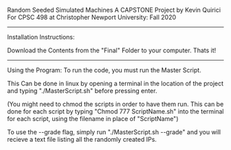 Random Seeded Simulated Machines
A CAPSTONE Project by Kevin Quirici
For CPSC 498 at Christopher Newport University: Fall 2020

------------------------------

Installation Instructions:

Download the Contents from the "Final" Folder to your computer.
Thats it!

-----------------------------

Using the Program:
To run the code, you must run the Master Script.

This Can be done in linux by opening a terminal in the location of the project and
typing "./MasterScript.sh" before pressing enter.

(You might need to chmod the scripts in order to have them run. This can be done for each script by typing
"Chmod 777 ScriptName.sh" into the terminal for each script, using the filename in place of "ScriptName")

To use the --grade flag, simply run "./MasterScript.sh --grade" and you will recieve a text file listing all the randomly created IPs.
